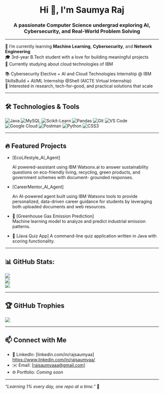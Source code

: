 <h1 align="center">Hi 👋, I'm Saumya Raj</h1>
<h3 align="center">A passionate Computer Science undergrad exploring AI, Cybersecurity, and Real-World Problem Solving</h3>

---

🌱 I’m currently learning **Machine Learning**, **Cybersecurity**, and **Network Engineering**  
🎓 3rd-year B.Tech student with a love for building meaningful projects  
🔭 Currently studying about cloud technologies of IBM 

📚 Cybersecurity Elective + AI and Cloud Technologies Internship @ IBM SkillsBuild + AI/ML Internship @Shell (AICTE Virtual Internship)  
📌 Interested in research, tech-for-good, and practical solutions that scale  

---

## 🛠️ Technologies & Tools 
![Java](https://img.shields.io/badge/Java-ED8B00?style=for-the-badge&logo=java&logoColor=white)
![MySQL](https://img.shields.io/badge/MySQL-00758F?style=for-the-badge&logo=mysql)
![Scikit-Learn](https://img.shields.io/badge/Scikit--Learn-F7931E?style=for-the-badge&logo=scikit-learn)
![Pandas](https://img.shields.io/badge/Pandas-150458?style=for-the-badge&logo=pandas)
![Git](https://img.shields.io/badge/Git-F05032?style=for-the-badge&logo=git)
![VS Code](https://img.shields.io/badge/VS%20Code-007ACC?style=for-the-badge&logo=visual-studio-code)
![Google Cloud](https://img.shields.io/badge/GoogleCloud-%234285F4.svg?style=for-the-badge&logo=google-cloud&logoColor=white) ![Postman](https://img.shields.io/badge/Postman-FF6C37?style=for-the-badge&logo=postman&logoColor=white) ![Python](https://img.shields.io/badge/python-3670A0?style=for-the-badge&logo=python&logoColor=ffdd54) ![CSS3](https://img.shields.io/badge/css3-%231572B6.svg?style=for-the-badge&logo=css3&logoColor=white)

---

## 🔥 Featured Projects

 - [EcoLifestyle_AI_Agent]

   AI powered-assistant using IBM Watsonx.ai to answer sustainability questions on eco-friendly living, recycling, green products, and government schemes with document-  grounded responses.

- [CareerMentor_AI_Agent]
  
  An AI-powered agent built using IBM Watsonx tools to provide personalized, data-driven career guidance for students by leveraging both uploaded documents and web resources.
  
- 🌿 [Greenhouse Gas Emission Prediction]  
  Machine learning model to analyze and predict industrial emission patterns.

- 🧠 [Java Quiz App]
  A command-line quiz application written in Java with scoring functionality.

---

## 📊 GitHub Stats:
![](https://github-readme-stats.vercel.app/api?username=rajsaumyaa&theme=dark&hide_border=false&include_all_commits=false&count_private=false)<br/>
![](https://nirzak-streak-stats.vercel.app/?user=rajsaumyaa&theme=dark&hide_border=false)<br/>
![](https://github-readme-stats.vercel.app/api/top-langs/?username=rajsaumyaa&theme=dark&hide_border=false&include_all_commits=false&count_private=false&layout=compact)

---

## 🏆 GitHub Trophies
![](https://github-profile-trophy.vercel.app/?username=rajsaumyaa&theme=radical&no-frame=false&no-bg=true&margin-w=4)

---




## 📫 Connect with Me

- 💼 LinkedIn: [linkedin.com/in/rajsaumyaa] https://www.linkedin.com/in/rajsaumyaa/
- ✉️ Email: [rajsaumyaaa@gmail.com]
- 🌐 Portfolio: *Coming soon*

---

_“Learning 1% every day, one repo at a time.”_ 🚀

